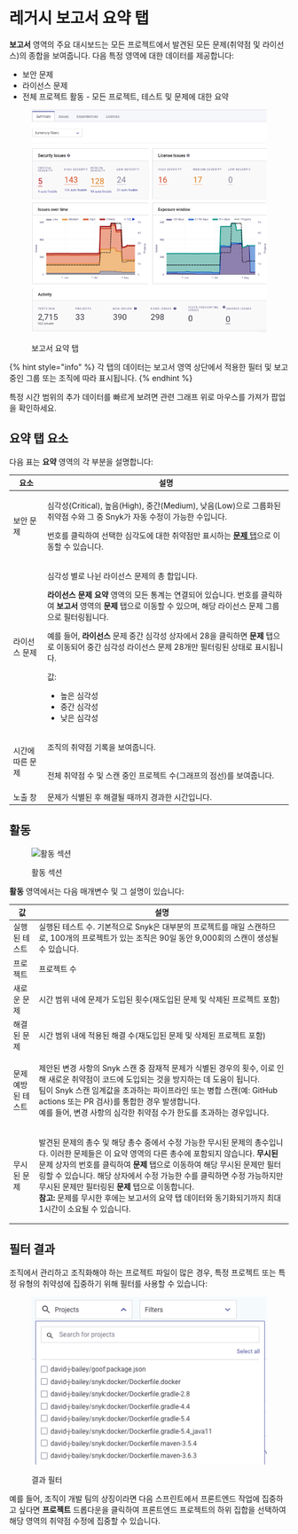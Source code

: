 # 레거시 보고서 요약 탭

**보고서** 영역의 주요 대시보드는 모든 프로젝트에서 발견된 모든 문제(취약점 및 라이선스)의 종합을 보여줍니다. 다음 특정 영역에 대한 데이터를 제공합니다:

* 보안 문제
* 라이선스 문제
* 전체 프로젝트 활동 - 모든 프로젝트, 테스트 및 문제에 대한 요약

<figure><img src="../../../.gitbook/assets/Screenshot 2022-08-11 at 09.42.46.png" alt="보고서 요약 탭"><figcaption><p>보고서 요약 탭</p></figcaption></figure>

{% hint style="info" %}
각 탭의 데이터는 보고서 영역 상단에서 적용한 필터 및 보고 중인 그룹 또는 조직에 따라 표시됩니다.
{% endhint %}

특정 시간 범위의 추가 데이터를 빠르게 보려면 관련 그래프 위로 마우스를 가져가 팝업을 확인하세요.

## **요약 탭 요소**

다음 표는 **요약** 영역의 각 부분을 설명합니다:

| **요소**    | **설명**                                                                                                                                                                                                                                                                                                                                                                            |
| --------- | --------------------------------------------------------------------------------------------------------------------------------------------------------------------------------------------------------------------------------------------------------------------------------------------------------------------------------------------------------------------------------- |
| 보안 문제     | <p>심각성(Critical), 높음(High), 중간(Medium), 낮음(Low)으로 그룹화된 취약점 수와 그 중 Snyk가 자동 수정이 가능한 수입니다.</p><p>번호를 클릭하여 선택한 심각도에 대한 취약점만 표시하는 <a href="legacy-reports-issues-tab.md"><strong>문제</strong> 탭</a>으로 이동할 수 있습니다.</p>                                                                                                                                                                  |
| 라이선스 문제   | <p>심각성 별로 나뉜 라이선스 문제의 총 합입니다.</p><p><strong>라이선스 문제 요약</strong> 영역의 모든 통계는 연결되어 있습니다. 번호를 클릭하여 <strong>보고서</strong> 영역의 <strong>문제</strong> 탭으로 이동할 수 있으며, 해당 라이선스 문제 그룹으로 필터링됩니다.</p><p>예를 들어, <strong>라이선스</strong> 문제 중간 심각성 상자에서 28을 클릭하면 <strong>문제</strong> 탭으로 이동되어 중간 심각성 라이선스 문제 28개만 필터링된 상태로 표시됩니다.</p><p>값:</p><ul><li>높은 심각성</li><li>중간 심각성</li><li>낮은 심각성</li></ul> |
| 시간에 따른 문제 | <p>조직의 취약점 기록을 보여줍니다.</p><p><br>전체 취약점 수 및 스캔 중인 프로젝트 수(그래프의 점선)를 보여줍니다.</p>                                                                                                                                                                                                                                                                                                      |
| 노출 창      | 문제가 식별된 후 해결될 때까지 경과한 시간입니다.                                                                                                                                                                                                                                                                                                                                                      |

## 활동

<figure><img src="https://docs.snyk.io/~gitbook/image?url=https%3A%2F%2F2533899886-files.gitbook.io%2F%7E%2Ffiles%2Fv0%2Fb%2Fgitbook-x-prod.appspot.com%2Fo%2Fspaces%252F-MdwVZ6HOZriajCf5nXH%252Fuploads%252FkX9ZWp3BaeoXZmtJVpQ5%252Fimage.png%3Falt%3Dmedia%26token%3Da61cbd1f-5f86-4ef6-9719-6c62863d71d0&#x26;width=768&#x26;dpr=4&#x26;quality=100&#x26;sign=f4d6ab51&#x26;sv=2" alt="활동 섹션"><figcaption><p>활동 섹션</p></figcaption></figure>

**활동** 영역에서는 다음 매개변수 및 그 설명이 있습니다:

| **값**      | **설명**                                                                                                                                                                                                                                                                                                                                       |
| ---------- | -------------------------------------------------------------------------------------------------------------------------------------------------------------------------------------------------------------------------------------------------------------------------------------------------------------------------------------------- |
| 실행된 테스트    | 실행된 테스트 수. 기본적으로 Snyk은 대부분의 프로젝트를 매일 스캔하므로, 100개의 프로젝트가 있는 조직은 90일 동안 9,000회의 스캔이 생성될 수 있습니다.                                                                                                                                                                                                                                                |
| 프로젝트       | 프로젝트 수                                                                                                                                                                                                                                                                                                                                       |
| 새로운 문제     | 시간 범위 내에 문제가 도입된 횟수(재도입된 문제 및 삭제된 프로젝트 포함)                                                                                                                                                                                                                                                                                                   |
| 해결된 문제     | 시간 범위 내에 적용된 해결 수(재도입된 문제 및 삭제된 프로젝트 포함)                                                                                                                                                                                                                                                                                                     |
| 문제 예방된 테스트 | <p>제안된 변경 사항의 Snyk 스캔 중 잠재적 문제가 식별된 경우의 횟수, 이로 인해 새로운 취약점이 코드에 도입되는 것을 방지하는 데 도움이 됩니다.<br>팀이 Snyk 스캔 임계값을 초과하는 파이프라인 또는 병합 스캔(예: GitHub actions 또는 PR 검사)를 통합한 경우 발생합니다.<br>예를 들어, 변경 사항의 심각한 취약점 수가 한도를 초과하는 경우입니다.</p>                                                                                                                     |
| 무시된 문제     | <p>발견된 문제의 총수 및 해당 총수 중에서 수정 가능한 무시된 문제의 총수입니다. 이러한 문제들은 이 요약 영역의 다른 총수에 포함되지 않습니다. <strong>무시된</strong> 문제 상자의 번호를 클릭하여 <strong>문제</strong> 탭으로 이동하여 해당 무시된 문제만 필터링할 수 있습니다. 해당 상자에서 수정 가능한 수를 클릭하면 수정 가능하지만 무시된 문제만 필터링된 <strong>문제</strong> 탭으로 이동합니다.<br><strong>참고:</strong> 문제를 무시한 후에는 보고서의 요약 탭 데이터와 동기화되기까지 최대 1시간이 소요될 수 있습니다.</p> |

## **필터 결과**

조직에서 관리하고 조직화해야 하는 프로젝트 파일이 많은 경우, 특정 프로젝트 또는 특정 유형의 취약성에 집중하기 위해 필터를 사용할 수 있습니다:

<figure><img src="../../../.gitbook/assets/image (223) (1) (1) (1) (1).png" alt="결과 필터"><figcaption><p>결과 필터</p></figcaption></figure>

예를 들어, 조직이 개발 팀의 상징이라면 다음 스프린트에서 프론트엔드 작업에 집중하고 싶다면 **프로젝트** 드롭다운을 클릭하여 프론트엔드 프로젝트의 하위 집합을 선택하여 해당 영역의 취약점 수정에 집중할 수 있습니다.
